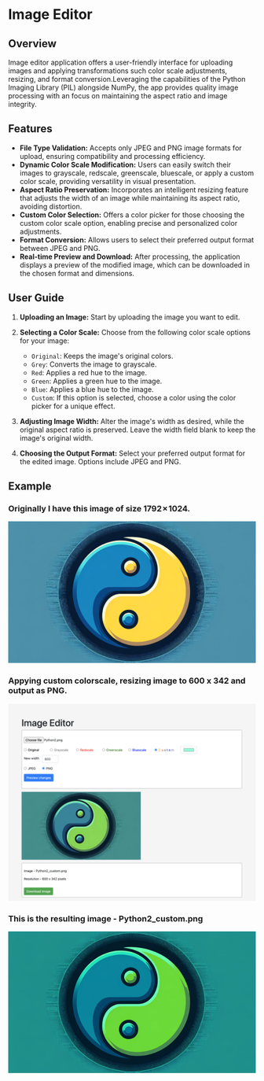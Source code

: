 # Image Editor

## Overview
Image editor application offers a user-friendly interface for uploading images and applying transformations such color scale adjustments, resizing, and format conversion.Leveraging the capabilities of the Python Imaging Library (PIL) alongside NumPy, the app provides quality image processing with an focus on maintaining the aspect ratio and image integrity.

## Features

- **File Type Validation:** Accepts only JPEG and PNG image formats for upload, ensuring compatibility and processing efficiency.
- **Dynamic Color Scale Modification:** Users can easily switch their images to grayscale, redscale, greenscale, bluescale, or apply a custom color scale, providing versatility in visual presentation.
- **Aspect Ratio Preservation:** Incorporates an intelligent resizing feature that adjusts the width of an image while maintaining its aspect ratio, avoiding distortion.
- **Custom Color Selection:** Offers a color picker for those choosing the custom color scale option, enabling precise and personalized color adjustments.
- **Format Conversion:** Allows users to select their preferred output format between JPEG and PNG.
- **Real-time Preview and Download:** After processing, the application displays a preview of the modified image, which can be downloaded in the chosen format and dimensions.

## User Guide

1. **Uploading an Image:** Start by uploading the image you want to edit.

2. **Selecting a Color Scale:** Choose from the following color scale options for your image:
   - `Original`: Keeps the image's original colors.
   - `Grey`: Converts the image to grayscale.
   - `Red`: Applies a red hue to the image.
   - `Green`: Applies a green hue to the image.
   - `Blue`: Applies a blue hue to the image.
   - `Custom`: If this option is selected, choose a color using the color picker for a unique effect.

3. **Adjusting Image Width:** Alter the image's width as desired, while the original aspect ratio is preserved. Leave the width field blank to keep the image's original width.

4. **Choosing the Output Format:** Select your preferred output format for the edited image. Options include JPEG and PNG.


## Example

### Originally I have this image of size 1792 × 1024.

![ORIGINAL IMG](/md-images/Python2.png)

### Appying custom colorscale, resizing image to 600 x 342 and output as PNG.

![SETTINGS IMG](/md-images/image-editor.png)

### This is the resulting image - Python2_custom.png

![FINAL IMG](/md-images/Python2_custom.png)





